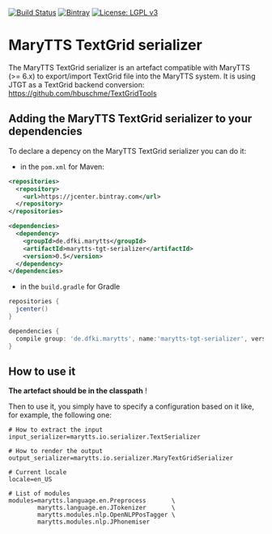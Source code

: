 [![Build Status](https://travis-ci.org/marytts/marytts-tgt-serializer.svg?branch=master)](https://travis-ci.org/marytts/marytts-tgt-serializer)
[![Bintray](https://img.shields.io/bintray/v/marytts/maven/marytts-tgt-serializer.svg)](https://bintray.com/marytts/maven/marytts-tgt-serializer)
[![License: LGPL v3](https://img.shields.io/badge/License-LGPL%20v3-blue.svg)](http://www.gnu.org/licenses/lgpl-3.0)

# MaryTTS TextGrid serializer

The MaryTTS TextGrid serializer is an artefact compatible with MaryTTS (>= 6.x) to export/import TextGrid file into the MaryTTS system. It is using JTGT as a TextGrid backend conversion: https://github.com/hbuschme/TextGridTools

## Adding the MaryTTS TextGrid serializer to your dependencies

To declare a depency on the MaryTTS TextGrid serializer you can do it:

- in the `pom.xml` for Maven:
```xml
<repositories>
  <repository>
    <url>https://jcenter.bintray.com</url>
  </repository>
</repositories>

<dependencies>
  <dependency>
    <groupId>de.dfki.marytts</groupId>
    <artifactId>marytts-tgt-serializer</artifactId>
    <version>0.5</version>
  </dependency>
</dependencies>
```
- in the `build.gradle` for Gradle
```groovy
repositories {
  jcenter()
}

dependencies {
  compile group: 'de.dfki.marytts', name:'marytts-tgt-serializer', version: '0.5'
}
```

## How to use it

**The artefact should be in the classpath** !

Then to use it, you simply have to specify a configuration based on it like, for example, the following one:
```properties
# How to extract the input
input_serializer=marytts.io.serializer.TextSerializer

# How to render the output
output_serializer=marytts.io.serializer.MaryTextGridSerializer

# Current locale
locale=en_US

# List of modules
modules=marytts.language.en.Preprocess       \
        marytts.language.en.JTokenizer       \
        marytts.modules.nlp.OpenNLPPosTagger \
        marytts.modules.nlp.JPhonemiser

```
